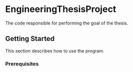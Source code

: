 # EngineeringThesisProject
The code responsible for performing the goal of the thesis.
## Getting Started
This section describes how to use the program.
### Prerequisites


